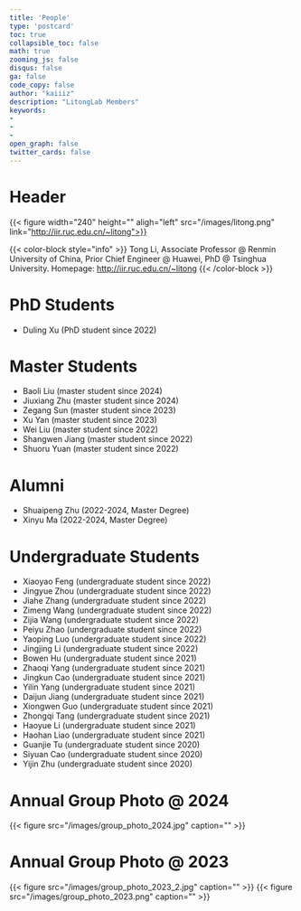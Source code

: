 ```yaml
---
title: 'People'
type: 'postcard'
toc: true 
collapsible_toc: false
math: true
zooming_js: false
disqus: false 
ga: false 
code_copy: false
author: "kaiiiz"
description: "LitongLab Members"
keywords:
-
-
- 
open_graph: false
twitter_cards: false
---
```


# Header

{{< figure width="240" height="" aligh="left" src="/images/litong.png" link="http://iir.ruc.edu.cn/~litong">}}

{{< color-block style="info" >}}
Tong Li, Associate Professor @ Renmin University of China, Prior Chief Engineer @ Huawei, PhD @ Tsinghua University. Homepage: http://iir.ruc.edu.cn/~litong
{{< /color-block >}}


# PhD Students

- Duling Xu (PhD student since 2022)
  
# Master Students

- Baoli Liu (master student since 2024)
- Jiuxiang Zhu (master student since 2024)
- Zegang Sun (master student since 2023)
- Xu Yan (master student since 2023)
- Wei Liu (master student since 2022)
- Shangwen Jiang (master student since 2022)
- Shuoru Yuan (master student since 2022)

# Alumni
- Shuaipeng Zhu (2022-2024, Master Degree)
- Xinyu Ma (2022-2024, Master Degree)

# Undergraduate Students

- Xiaoyao Feng (undergraduate student since 2022)
- Jingyue Zhou (undergraduate student since 2022)
- Jiahe Zhang (undergraduate student since 2022)
- Zimeng Wang (undergraduate student since 2022)
- Zijia Wang (undergraduate student since 2022)
- Peiyu Zhao (undergraduate student since 2022)
- Yaoping Luo (undergraduate student since 2022)
- Jingjing Li (undergraduate student since 2022)
- Bowen Hu (undergraduate student since 2021)
- Zhaoqi Yang (undergraduate student since 2021)
- Jingkun Cao (undergraduate student since 2021)
- Yilin Yang (undergraduate student since 2021)
- Daijun Jiang (undergraduate student since 2021)
- Xiongwen Guo (undergraduate student since 2021)
- Zhongqi Tang (undergraduate student since 2021)
- Haoyue Li (undergraduate student since 2021)
- Haohan Liao (undergraduate student since 2021)
- Guanjie Tu (undergraduate student since 2020)
- Siyuan Cao (undergraduate student since 2020)
- Yijin Zhu (undergraduate student since 2020)


# Annual Group Photo @ 2024
{{< figure src="/images/group_photo_2024.jpg" caption="" >}}

# Annual Group Photo @ 2023

{{< figure src="/images/group_photo_2023_2.jpg" caption="" >}}
{{< figure src="/images/group_photo_2023.png" caption="" >}}


